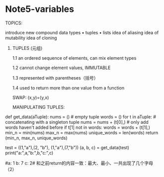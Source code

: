 # Note5-variables

TOPICS:

  introduce new compound data types
    • tuples
    • lists
  idea of aliasing
  idea of mutability
  idea of cloning

1. TUPLES (元组)

    1.1 an ordered sequence of elements, can mix element types
  
    1.2 cannot change element values, IMMUTABLE
  
    1.3 represented with parentheses（括号）
  
    1.4 used to return more than one value from a function
  
   SWAP: (x,y)=(y,x)
   
   MANIPULATING TUPLES:
   
def get_data(aTuple):
    nums = ()    # empty tuple
    words = ()
    for t in aTuple:
        # concatenating with a singleton tuple
        nums = nums + (t[0],)
        # only add words haven't added before
        if t[1] not in words:
            words = words + (t[1],)
    min_n = min(nums)
    max_n = max(nums)
    unique_words = len(words)
    return (min_n, max_n, unique_words)

test = ((1,"a"),(2, "b"),
        (1,"a"),(7,"b"))
(a, b, c) = get_data(test)
print("a:",a,"b:",b,"c:",c)

 #a: 1 b: 7 c: 2# 和之前return的内容一致：最大、最小、一共出现了几个字母（2）




